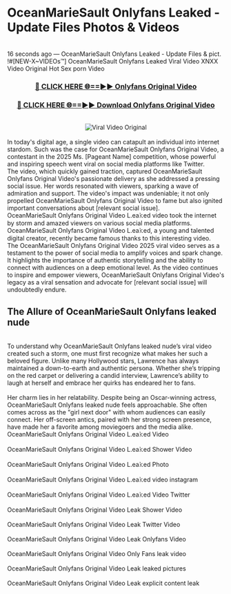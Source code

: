 # OceanMarieSault Onlyfans Leaked - Update Files Photos & Videos 
<br>
16 seconds ago — OceanMarieSault Onlyfans Leaked - Update Files & pict. !#[NEW-X~VIDEOs™] OceanMarieSault Onlyfans Leaked Viral Video XNXX Video Original Hot Sex porn Video
<br>
<div align="center">
<h3><a href="http://freeplayer.one?title=OceanMarieSault&ref=25OR" rel="nofollow">🔴 CLICK HERE 🌐==►► Onlyfans Original Video</a></h3>
<h3><a href="http://freeplayer.one?title=OceanMarieSault&ref=25OR" rel="nofollow">🔴 CLICK HERE 🌐==►► Download Onlyfans Original Video</a></h3>
<br>
<a href="http://freeplayer.one?title=OceanMarieSault&ref=25OR" rel="nofollow" data-target="animated-image.originalLink"><img src="https://i.ibb.co.com/xMMVF88/686577567.gif" alt="Viral Video Original" style="max-width: 100%; display: inline-block;" data-target="animated-image.originalImage"></a>
</div>
<br>
In today's digital age, a single video can catapult an individual into internet stardom. Such was the case for OceanMarieSault Onlyfans Original Video, a contestant in the 2025 Ms. [Pageant Name] competition, whose powerful and inspiring speech went viral on social media platforms like Twitter.
<br>
The video, which quickly gained traction, captured OceanMarieSault Onlyfans Original Video's passionate delivery as she addressed a pressing social issue. Her words resonated with viewers, sparking a wave of admiration and support. The video's impact was undeniable; it not only propelled OceanMarieSault Onlyfans Original Video to fame but also ignited important conversations about [relevant social issue].
<br>
OceanMarieSault Onlyfans Original Video L.ea𝚔ed video took the internet by storm and amazed viewers on various social media platforms. OceanMarieSault Onlyfans Original Video L.ea𝚔ed, a young and talented digital creator, recently became famous thanks to this interesting video.
<br>
The OceanMarieSault Onlyfans Original Video 2025 viral video serves as a testament to the power of social media to amplify voices and spark change. It highlights the importance of authentic storytelling and the ability to connect with audiences on a deep emotional level. As the video continues to inspire and empower viewers, OceanMarieSault Onlyfans Original Video's legacy as a viral sensation and advocate for [relevant social issue] will undoubtedly endure.
<br>
<h2>The Allure of OceanMarieSault Onlyfans leaked nude</h2>
<br>
To understand why OceanMarieSault Onlyfans leaked nude’s viral video created such a storm, one must first recognize what makes her such a beloved figure. Unlike many Hollywood stars, Lawrence has always maintained a down-to-earth and authentic persona. Whether she’s tripping on the red carpet or delivering a candid interview, Lawrence’s ability to laugh at herself and embrace her quirks has endeared her to fans.
<br><br>
Her charm lies in her relatability. Despite being an Oscar-winning actress, OceanMarieSault Onlyfans leaked nude feels approachable. She often comes across as the "girl next door" with whom audiences can easily connect. Her off-screen antics, paired with her strong screen presence, have made her a favorite among moviegoers and the media alike.
<br>
OceanMarieSault Onlyfans Original Video L.ea𝚔ed Video
<br><br>
OceanMarieSault Onlyfans Original Video L.ea𝚔ed Shower Video
<br><br>
OceanMarieSault Onlyfans Original Video L.ea𝚔ed Photo
<br><br>
OceanMarieSault Onlyfans Original Video L.ea𝚔ed video instagram
<br><br>
OceanMarieSault Onlyfans Original Video L.ea𝚔ed Video Twitter
<br><br>
OceanMarieSault Onlyfans Original Video Leak Shower Video
<br><br>
OceanMarieSault Onlyfans Original Video Leak Twitter Video
<br><br>
OceanMarieSault Onlyfans Original Video Leak Onlyfans Video
<br><br>
OceanMarieSault Onlyfans Original Video Only Fans leak video
<br><br>
OceanMarieSault Onlyfans Original Video Leak leaked pictures
<br><br>
OceanMarieSault Onlyfans Original Video Leak explicit content leak